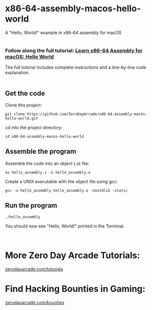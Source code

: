 # x86-64-assembly-macos-hello-world
A "Hello, World!" example in x86-64 assembly for macOS
<br/><br/>

### Follow along the full tutorial: <a href="https://zerodayarcade.com/tutorials/hello-world-assembly-macos">Learn x86-64 Assembly for macOS: Hello World</a>

The full tutorial includes complete instructions and a line-by-line code explanation.
<br/><br/>


## Get the code
Clone this project:
```
git clone https://github.com/ZeroDayArcade/x86-64-assembly-macos-hello-world.git
```
cd into the project directory:
```
cd x86-64-assembly-macos-hello-world
```

## Assemble the program
Assemble the code into an object (.o) file:
```
as hello_assembly.s -o hello_assembly.o
```
Create a UNIX executable with the object file using gcc:
```
gcc -o hello_assembly hello_assembly.o -nostdlib -static
```

## Run the program
```
./hello_assembly
```
You should now see "Hello, World!" printed in the Terminal.

<br/>

# More Zero Day Arcade Tutorials:
<a href="https://zerodayarcade.com/tutorials">zerodayarcade.com/tutorials</a>

# Find Hacking Bounties in Gaming:
<a href="https://zerodayarcade.com/bounties">zerodayarcade.com/bounties</a>
